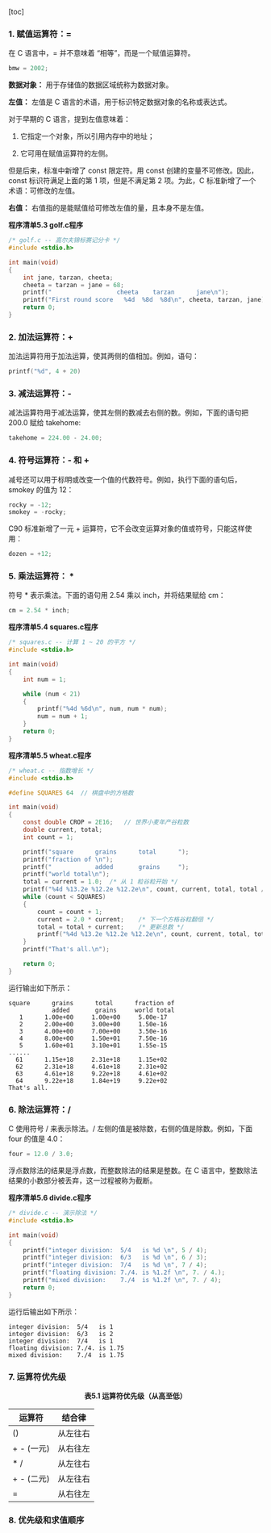 [toc]

### 1. 赋值运算符：=

在 C 语言中，= 并不意味着 “相等”，而是一个赋值运算符。

```c
bmw = 2002;
```

**数据对象：** 用于存储值的数据区域统称为数据对象。

**左值：** 左值是 C 语言的术语，用于标识特定数据对象的名称或表达式。

对于早期的 C 语言，提到左值意味着：

1. 它指定一个对象，所以引用内存中的地址；

2. 它可用在赋值运算符的左侧。

但是后来，标准中新增了 const 限定符。用 const 创建的变量不可修改。因此，const 标识符满足上面的第 1 项，但是不满足第 2 项。为此，C 标准新增了一个术语：可修改的左值。

**右值：** 右值指的是能赋值给可修改左值的量，且本身不是左值。

**程序清单5.3 golf.c程序**

```c
/* golf.c -- 高尔夫锦标赛记分卡 */
#include <stdio.h>	

int main(void)
{
	int jane, tarzan, cheeta;
	cheeta = tarzan = jane = 68;
	printf("                  cheeta    tarzan      jane\n");
	printf("First round score   %4d  %8d  %8d\n", cheeta, tarzan, jane);
	return 0;
}
```

### 2. 加法运算符：+

加法运算符用于加法运算，使其两侧的值相加。例如，语句：

```c
printf("%d", 4 + 20)
```

### 3. 减法运算符：-

减法运算符用于减法运算，使其左侧的数减去右侧的数。例如，下面的语句把 200.0 赋给 takehome:

```c
takehome = 224.00 - 24.00;
```

### 4. 符号运算符：- 和 +

减号还可以用于标明或改变一个值的代数符号。例如，执行下面的语句后，smokey 的值为 12：

```c
rocky = -12;
smokey = -rocky;
```

C90 标准新增了一元 + 运算符，它不会改变运算对象的值或符号，只能这样使用：

```c
dozen = +12;
```

### 5. 乘法运算符： *

符号 * 表示乘法。下面的语句用 2.54 乘以 inch，并将结果赋给 cm：

```c
cm = 2.54 * inch;
```

**程序清单5.4 squares.c程序**

```c
/* squares.c -- 计算 1 ~ 20 的平方 */
#include <stdio.h>

int main(void)
{
	int num = 1;

	while (num < 21)
	{
		printf("%4d %6d\n", num, num * num);
		num = num + 1;
	}
	return 0;
}
```

**程序清单5.5 wheat.c程序**

```c
/* wheat.c -- 指数增长 */
#include <stdio.h>

#define SQUARES 64	// 棋盘中的方格数

int main(void)
{
	const double CROP = 2E16;	// 世界小麦年产谷粒数
	double current, total;
	int count = 1;

	printf("square      grains      total      ");
	printf("fraction of \n");
	printf("            added       grains     ");
	printf("world total\n");
	total = current = 1.0;	/* 从 1 粒谷粒开始 */
	printf("%4d %13.2e %12.2e %12.2e\n", count, current, total, total / CROP);
	while (count < SQUARES)
	{
		count = count + 1;
		current = 2.0 * current;	/* 下一个方格谷粒翻倍 */
		total = total + current;	/* 更新总数 */
		printf("%4d %13.2e %12.2e %12.2e\n", count, current, total, total / CROP);
	}
	printf("That's all.\n");

	return 0;
}
```

运行输出如下所示：

```console
square      grains      total      fraction of
            added       grains     world total
   1      1.00e+00     1.00e+00     5.00e-17
   2      2.00e+00     3.00e+00     1.50e-16
   3      4.00e+00     7.00e+00     3.50e-16
   4      8.00e+00     1.50e+01     7.50e-16
   5      1.60e+01     3.10e+01     1.55e-15
......
  61      1.15e+18     2.31e+18     1.15e+02
  62      2.31e+18     4.61e+18     2.31e+02
  63      4.61e+18     9.22e+18     4.61e+02
  64      9.22e+18     1.84e+19     9.22e+02
That's all.
```

### 6. 除法运算符：/

C 使用符号 / 来表示除法。/ 左侧的值是被除数，右侧的值是除数。例如，下面 four 的值是 4.0：

```c
four = 12.0 / 3.0;
```

浮点数除法的结果是浮点数，而整数除法的结果是整数。在 C 语言中，整数除法结果的小数部分被丢弃，这一过程被称为截断。

**程序清单5.6 divide.c程序**

```c
/* divide.c -- 演示除法 */
#include <stdio.h>

int main(void)
{
	printf("integer division:  5/4   is %d \n", 5 / 4);
	printf("integer division:  6/3   is %d \n", 6 / 3);
	printf("integer division:  7/4   is %d \n", 7 / 4);
	printf("floating division: 7./4. is %1.2f \n", 7. / 4.);
	printf("mixed division:    7./4  is %1.2f \n", 7. / 4);
	return 0;
}
```

运行后输出如下所示：

```console
integer division:  5/4   is 1
integer division:  6/3   is 2
integer division:  7/4   is 1
floating division: 7./4. is 1.75
mixed division:    7./4  is 1.75
```

### 7. 运算符优先级

<center><b>表5.1 运算符优先级（从高至低）</b></center>

| 运算符     | 结合律   |
| ---------- | -------- |
| ()         | 从左往右 |
| + - (一元) | 从右往左 |
| * /        | 从左往右 |
| + - (二元) | 从左往右 |
| =          | 从右往左 |

### 8. 优先级和求值顺序

